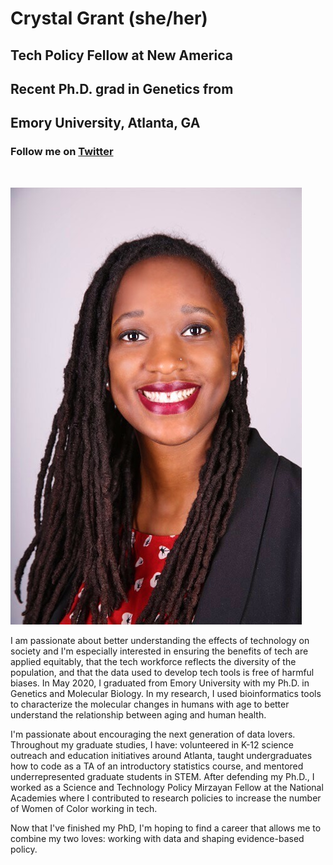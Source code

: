 # **Crystal Grant (she/her)**
## Tech Policy Fellow at New America
## Recent Ph.D. grad in Genetics from
## Emory University, Atlanta, GA
### Follow me on [Twitter](http://twitter.com/itscrystalgrant)

&nbsp;

![](headshot.JPG)

I am passionate about better understanding the effects of technology on society and I'm especially interested in ensuring the benefits of tech are applied equitably, that the tech workforce reflects the diversity of the population, and that the data used to develop tech tools is free of harmful biases. In May 2020, I graduated from Emory University with my Ph.D. in Genetics and Molecular Biology. In my research, I used bioinformatics tools to characterize the molecular changes in humans with age to better understand the relationship between aging and human health.

I'm passionate about encouraging the next generation of data lovers. Throughout my graduate studies, I have: volunteered in K-12 science outreach and education initiatives around Atlanta, taught undergraduates how to code as a TA of an introductory statistics course, and mentored underrepresented graduate students in STEM. After defending my Ph.D., I worked as a Science and Technology Policy Mirzayan Fellow at the National Academies where I contributed to research policies to increase the number of Women of Color working in tech.

Now that I've finished my PhD, I'm hoping to find a career that allows me to combine my two loves: working with data and shaping evidence-based policy.
